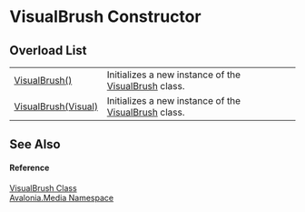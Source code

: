 # VisualBrush Constructor


## Overload List
<table>
<tr>
<td><a href="M_Avalonia_Media_VisualBrush__ctor">VisualBrush()</a></td>
<td>Initializes a new instance of the <a href="T_Avalonia_Media_VisualBrush">VisualBrush</a> class.</td>
</tr>
<tr>
<td><a href="M_Avalonia_Media_VisualBrush__ctor_1">VisualBrush(Visual)</a></td>
<td>Initializes a new instance of the <a href="T_Avalonia_Media_VisualBrush">VisualBrush</a> class.</td>
</tr>
</table>

## See Also


#### Reference
<a href="T_Avalonia_Media_VisualBrush">VisualBrush Class</a>  
<a href="N_Avalonia_Media">Avalonia.Media Namespace</a>  

